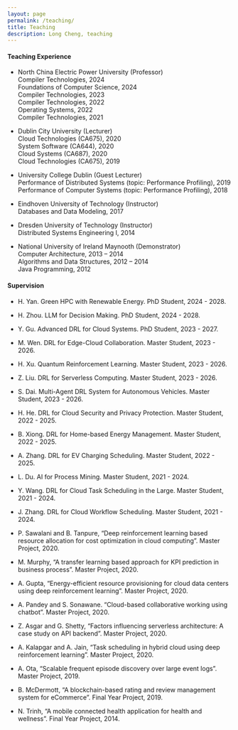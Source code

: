 ```yaml
---
layout: page
permalink: /teaching/
title: Teaching
description: Long Cheng, teaching
---
```

#### **Teaching Experience**

- North China Electric Power University (Professor)<br>
Compiler Technologies, 2024<br>
Foundations of Computer Science, 2024<br>
Compiler Technologies, 2023<br>
Compiler Technologies, 2022<br>
Operating Systems, 2022<br>
Compiler Technologies, 2021

- Dublin City University (Lecturer)<br>
Cloud Technologies (CA675), 2020<br>
System Software (CA644), 2020<br>
Cloud Systems (CA687), 2020<br>
Cloud Technologies (CA675), 2019

- University College Dublin (Guest Lecturer)<br>
Performance of Distributed Systems (topic: Performance Profiling), 2019<br>
Performance of Computer Systems (topic: Performance Profiling), 2018

- Eindhoven University of Technology (Instructor)<br>
Databases and Data Modeling, 2017

- Dresden University of Technology (Instructor)<br>
Distributed Systems Engineering I, 2014

- National University of Ireland Maynooth (Demonstrator)<br>
Computer Architecture, 2013 – 2014<br>
Algorithms and Data Structures, 2012 – 2014 <br>
Java Programming, 2012 

#### **Supervision**
- H. Yan. Green HPC with Renewable Energy. PhD Student, 2024 - 2028.

- H. Zhou. LLM for Decision Making. PhD Student, 2024 - 2028.

- Y. Gu. Advanced DRL for Cloud Systems. PhD Student, 2023 - 2027.

- M. Wen. DRL for Edge-Cloud Collaboration. Master Student, 2023 - 2026.

- H. Xu. Quantum Reinforcement Learning. Master Student, 2023 - 2026.

- Z. Liu. DRL for Serverless Computing. Master Student, 2023 - 2026.

- S. Dai. Multi-Agent DRL System for Autonomous Vehicles. Master Student, 2023 - 2026.

- H. He. DRL for Cloud Security and Privacy Protection. Master Student, 2022 - 2025.

- B. Xiong. DRL for Home-based Energy Management. Master Student, 2022 - 2025.

- A. Zhang. DRL for EV Charging Scheduling. Master Student, 2022 - 2025.

- L. Du. AI for Process Mining.  Master Student, 2021 - 2024.

- Y. Wang. DRL for Cloud Task Scheduling in the Large. Master Student, 2021 - 2024.

- J. Zhang. DRL for Cloud Workflow Scheduling. Master Student, 2021 - 2024.

- P. Sawalani and B. Tanpure, “Deep reinforcement learning based resource allocation for cost optimization in cloud computing”. Master Project, 2020.

- M. Murphy, “A transfer learning based approach for KPI prediction in business process”. Master Project, 2020.

- A. Gupta, “Energy-efficient resource provisioning for cloud data centers using deep reinforcement learning”. Master Project, 2020.

- A. Pandey and S. Sonawane. “Cloud-based collaborative working using chatbot”. Master Project, 2020.

- Z. Asgar and G. Shetty, “Factors influencing serverless architecture: A case study on API backend”. Master Project, 2020.

- A. Kalapgar and A. Jain, “Task scheduling in hybrid cloud using deep reinforcement learning”. Master Project, 2020.

- A. Ota, “Scalable frequent episode discovery over large event logs”. Master Project, 2019.

- B. McDermott, “A blockchain-based rating and review management system for eCommerce”. Final Year Project, 2019.

- N. Trinh, “A mobile connected health application for health and wellness”. Final Year Project, 2014.